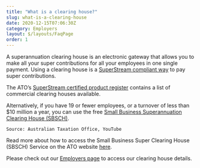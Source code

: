 ```yaml
---
title: "What is a clearing house?"
slug: what-is-a-clearing-house
date: 2020-12-15T07:06:30Z
category: Employers
layout: $/layouts/FaqPage
order: 1
---
```


A superannuation clearing house is an electronic gateway that allows you to make all your super contributions for all your employees in one single payment. Using a clearing house is a [SuperStream compliant way](https://www.ato.gov.au/Super/SuperStream/Employers/Are-you-paying-the-SuperStream-way-/) to pay super contributions.

The ATO’s [SuperStream certified product register](https://softwaredevelopers.ato.gov.au/SuperStream-certifiedproductregister) contains a list of commercial clearing houses available.

Alternatively, if you have 19 or fewer employees, or a turnover of less than $10 million a year, you can use the free [Small Business Superannuation Clearing House (SBSCH)](https://www.ato.gov.au/Business/Super-for-employers/Paying-super-contributions/Small-Business-Superannuation-Clearing-House/).

`Source: Australian Taxation Office, YouTube`

Read more about how to access the Small Business Super Clearing House (SBSCH) Service on the ATO website [here](https://www.ato.gov.au/Business/Super-for-employers/In-detail/Small-Business-Superannuation-Clearing-House/Accessing-the-SBSCH-service/).

Please check out our [Employers page](https://www.futuresuper.com.au/employers) to access our clearing house details.
